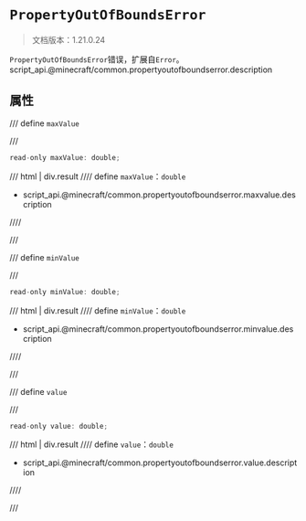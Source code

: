 # `PropertyOutOfBoundsError`

> 文档版本：1.21.0.24

`PropertyOutOfBoundsError`错误，扩展自`Error`。script_api.@minecraft/common.propertyoutofboundserror.description

## 属性

/// define
`maxValue`


///

```js
read-only maxValue: double;
```

/// html | div.result
//// define
`maxValue`：`double`

- script_api.@minecraft/common.propertyoutofboundserror.maxvalue.description


////

///


/// define
`minValue`


///

```js
read-only minValue: double;
```

/// html | div.result
//// define
`minValue`：`double`

- script_api.@minecraft/common.propertyoutofboundserror.minvalue.description


////

///


/// define
`value`


///

```js
read-only value: double;
```

/// html | div.result
//// define
`value`：`double`

- script_api.@minecraft/common.propertyoutofboundserror.value.description


////

///

